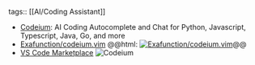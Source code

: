 tags:: [[AI/Coding Assistant]]

- [Codeium](https://codeium.com/): AI Coding Autocomplete and Chat for Python, Javascript, Typescript, Java, Go, and more
- [Exafunction/codeium.vim](https://github.com/Exafunction/codeium.vim)
  @@html: <a href="https://github.com/Exafunction/codeium.vim/"><img src="https://github-readme-stats-astronomer.vercel.app/api/pin/?username=Exafunction&repo=codeium.vim&theme=tokyonight" alt="Exafunction/codeium.vim"/></a>@@
- [VS Code Marketplace](https://marketplace.visualstudio.com/items?itemName=Codeium.codeium)
  ![Codeium](https://exafunction.github.io/public/chat/chat_refactor_fix_todos.gif)